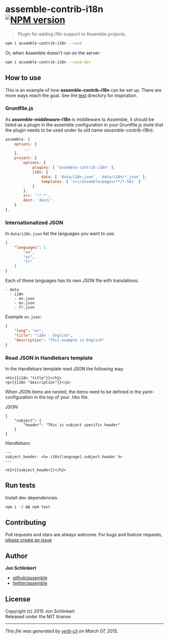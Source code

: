 # assemble-contrib-i18n [![NPM version](https://badge.fury.io/js/assemble-contrib-i18n.svg)](http://badge.fury.io/js/assemble-contrib-i18n)

> Plugin for adding i18n support to Assemble projects.

```bash
npm i assemble-contrib-i18n --save
```

Or, when Assemble doesn't run on the server:

```bash
npm i assemble-contrib-i18n --save-dev
```

## How to use

This is an example of how **assemble-contrib-i18n** can be set up. There are more ways reach the goal. See the [test](test/) directory for inspiration.

### Gruntfile.js

As **assemble-middleware-i18n** is middleware to Assemble, it should be listed as a plugin in the assemble configuration in your Gruntfile.js (note that the plugin needs to be used under its old name _assemble-contrib-i18n_):

```javascript
assemble: {
    options: {
        ...
    },
    project: {
        options: {
            plugins: [ "assemble-contrib-i18n" ],
            i18n: {
                data: [ 'data/i18n.json', 'data/i18n/*.json' ],
                templates: [ 'src/assemble/pages/**/*.hbs' ]
            }
        },
        src: '!*.*',
        dest: 'dest/',
    }
},
```

### Internationalized JSON

In `data/i18n.json` list the languages you want to use:

```json
{
    "languages": [
        "en",
        "es",
        "fr"
    ]
}
```

Each of these languages has its own JSON file with translations:

```
- data
  - i18n
    - en.json
    - es.json
    - fr.json
```

Example `en.json`:

```json
{
    "lang": "en",
    "title": "i18n - English",
    "description": "This example in English"
}
```

### Read JSON in Handlebars template

In the Handlebars template read JSON the following way:

```
<h1>{{i18n "title"}}</h1>
<p>{{i18n "description"}}</p>
```

When JSON items are nested, the items need to be defined in the yaml-configuration in the top of your .hbs file.

_JSON:_

```
{
    "subject": {
        "header": "This is subject specific header"
    }
}
```

_Handlebars:_

```
---
subject_header: <%= i18n[language].subject.header %>
---

<h2>{{subject_header}}</h2>
```


## Run tests
Install dev dependencies.

```bash
npm i -d && npm test
```


## Contributing
Pull requests and stars are always welcome. For bugs and feature requests, [please create an issue](https://github.com/assemble/assemble-contrib-i18n/issues)


## Author

**Jon Schlinkert**
 
+ [github/assemble](https://github.com/assemble)
+ [twitter/assemble](http://twitter.com/assemble) 

## License
Copyright (c) 2015 Jon Schlinkert  
Released under the MIT license

***

_This file was generated by [verb-cli](https://github.com/assemble/verb-cli) on March 07, 2015._

